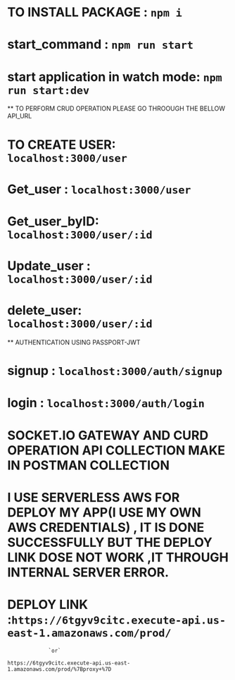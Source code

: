 # TO INSTALL PACKAGE : `npm i`
# start_command : `npm run start`
# start application in watch mode: `npm run start:dev`

** TO PERFORM CRUD OPERATION PLEASE GO THROOUGH THE BELLOW API_URL
# TO CREATE USER: `localhost:3000/user`
# Get_user : `localhost:3000/user`
# Get_user_byID: `localhost:3000/user/:id`
# Update_user : `localhost:3000/user/:id`
# delete_user: `localhost:3000/user/:id`
** AUTHENTICATION USING PASSPORT-JWT
# signup : `localhost:3000/auth/signup`
# login : `localhost:3000/auth/login`

# SOCKET.IO GATEWAY AND CURD OPERATION API COLLECTION MAKE IN POSTMAN COLLECTION 

# I USE SERVERLESS AWS FOR DEPLOY MY APP(I USE MY OWN AWS CREDENTIALS) , IT IS DONE SUCCESSFULLY BUT THE DEPLOY LINK DOSE NOT WORK ,IT THROUGH INTERNAL SERVER ERROR.
# DEPLOY LINK :`https://6tgyv9citc.execute-api.us-east-1.amazonaws.com/prod/`
                 `or`
 `https://6tgyv9citc.execute-api.us-east-1.amazonaws.com/prod/%7Bproxy+%7D`


